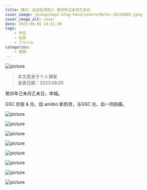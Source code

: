 ```yaml
---
title: 随记：近日玩具购入 癸卯年己未月乙未日
cover_image: /pikapikapi-blog-hexo/covers/Notes-20230805.jpeg
cover_image_alt: cover
date: 2023-08-05 14:31:38
tags:
    - 中文
    - 玩具
    - アルバム
categories:
    - 随想
---
```


![picture](cover-picture.jpeg)

> 本文首发于个人博客\
> 发表日期：2023.08.05

癸卯年己未月乙未日，申城。

GSC 尼娅 & 光、焰 amiibo 新到货，与GSC 光、焰一同拍摄。

![picture](picture-4.jpeg)

![picture](picture-6.jpeg)

![picture](picture-7.jpeg)

![picture](picture-1.jpeg)

![picture](picture-8.jpeg)

![picture](picture-5.jpeg)

![picture](picture-3.jpeg)

![picture](picture-2.jpeg)
